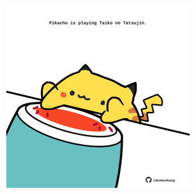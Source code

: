 <!-- built at 31/05/2023, 08:01:04 UTC -->
<p align="center">
  <img width="500" height="500" src="./ReadmeImage.svg">
</p>
